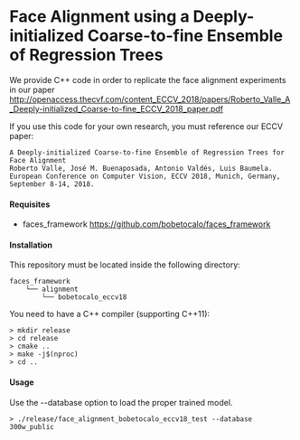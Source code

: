 # Face Alignment using a Deeply-initialized Coarse-to-fine Ensemble of Regression Trees

We provide C++ code in order to replicate the face alignment experiments in our paper http://openaccess.thecvf.com/content_ECCV_2018/papers/Roberto_Valle_A_Deeply-initialized_Coarse-to-fine_ECCV_2018_paper.pdf

If you use this code for your own research, you must reference our ECCV paper:

```
A Deeply-initialized Coarse-to-fine Ensemble of Regression Trees for Face Alignment
Roberto Valle, José M. Buenaposada, Antonio Valdés, Luis Baumela.
European Conference on Computer Vision, ECCV 2018, Munich, Germany, September 8-14, 2018.
```

#### Requisites
- faces_framework https://github.com/bobetocalo/faces_framework

#### Installation
This repository must be located inside the following directory:
```
faces_framework
    └── alignment
        └── bobetocalo_eccv18
```
You need to have a C++ compiler (supporting C++11):
```
> mkdir release
> cd release
> cmake ..
> make -j$(nproc)
> cd ..
```
#### Usage
Use the --database option to load the proper trained model.
```
> ./release/face_alignment_bobetocalo_eccv18_test --database 300w_public
```
